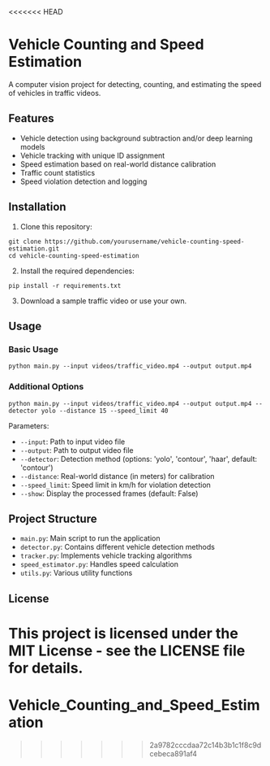 <<<<<<< HEAD
# Vehicle Counting and Speed Estimation

A computer vision project for detecting, counting, and estimating the speed of vehicles in traffic videos.

## Features

- Vehicle detection using background subtraction and/or deep learning models
- Vehicle tracking with unique ID assignment
- Speed estimation based on real-world distance calibration
- Traffic count statistics
- Speed violation detection and logging

## Installation

1. Clone this repository:
```
git clone https://github.com/yourusername/vehicle-counting-speed-estimation.git
cd vehicle-counting-speed-estimation
```

2. Install the required dependencies:
```
pip install -r requirements.txt
```

3. Download a sample traffic video or use your own.

## Usage

### Basic Usage

```
python main.py --input videos/traffic_video.mp4 --output output.mp4
```

### Additional Options

```
python main.py --input videos/traffic_video.mp4 --output output.mp4 --detector yolo --distance 15 --speed_limit 40
```

Parameters:
- `--input`: Path to input video file
- `--output`: Path to output video file
- `--detector`: Detection method (options: 'yolo', 'contour', 'haar', default: 'contour')
- `--distance`: Real-world distance (in meters) for calibration
- `--speed_limit`: Speed limit in km/h for violation detection
- `--show`: Display the processed frames (default: False)

## Project Structure

- `main.py`: Main script to run the application
- `detector.py`: Contains different vehicle detection methods
- `tracker.py`: Implements vehicle tracking algorithms
- `speed_estimator.py`: Handles speed calculation
- `utils.py`: Various utility functions

## License

This project is licensed under the MIT License - see the LICENSE file for details. 
=======
# Vehicle_Counting_and_Speed_Estimation
>>>>>>> 2a9782cccdaa72c14b3b1c1f8c9dcebeca891af4
